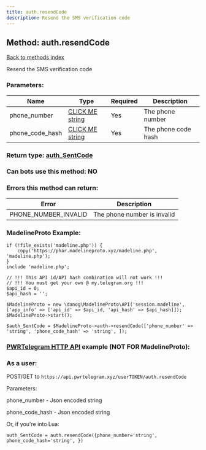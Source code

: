 ```yaml
---
title: auth.resendCode
description: Resend the SMS verification code
---
```

## Method: auth.resendCode  
[Back to methods index](index.md)


Resend the SMS verification code

### Parameters:

| Name     |    Type       | Required | Description |
|----------|---------------|----------|-------------|
|phone\_number|[CLICK ME string](../types/string.md) | Yes|The phone number|
|phone\_code\_hash|[CLICK ME string](../types/string.md) | Yes|The phone code hash|


### Return type: [auth\_SentCode](../types/auth_SentCode.md)

### Can bots use this method: **NO**


### Errors this method can return:

| Error    | Description   |
|----------|---------------|
|PHONE_NUMBER_INVALID|The phone number is invalid|


### MadelineProto Example:


```
if (!file_exists('madeline.php')) {
    copy('https://phar.madelineproto.xyz/madeline.php', 'madeline.php');
}
include 'madeline.php';

// !!! This API id/API hash combination will not work !!!
// !!! You must get your own @ my.telegram.org !!!
$api_id = 0;
$api_hash = '';

$MadelineProto = new \danog\MadelineProto\API('session.madeline', ['app_info' => ['api_id' => $api_id, 'api_hash' => $api_hash]]);
$MadelineProto->start();

$auth_SentCode = $MadelineProto->auth->resendCode(['phone_number' => 'string', 'phone_code_hash' => 'string', ]);
```

### [PWRTelegram HTTP API](https://pwrtelegram.xyz) example (NOT FOR MadelineProto):



### As a user:

POST/GET to `https://api.pwrtelegram.xyz/userTOKEN/auth.resendCode`

Parameters:

phone_number - Json encoded string

phone_code_hash - Json encoded string




Or, if you're into Lua:

```
auth_SentCode = auth.resendCode({phone_number='string', phone_code_hash='string', })
```

